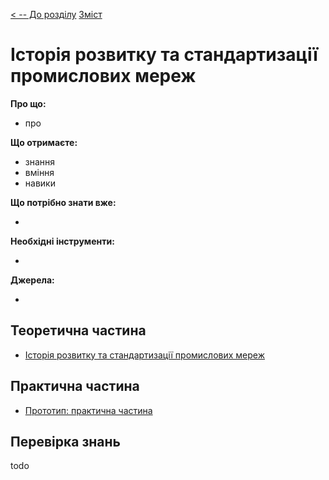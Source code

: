 [< -- До розділу](../README.md)         [Зміст](../../contents.md)

# Історія розвитку та стандартизації промислових мереж

**Про що:**

- про 

**Що отримаєте:**

- знання 
- вміння 
- навики 

**Що потрібно знати вже:**

- 

**Необхідні інструменти:**

- 

**Джерела:** 

- 

## Теоретична частина

- [Історія розвитку та стандартизації промислових мереж](teor.md)

## Практична частина

- [Прототип: практична частина](lab.md)

## Перевірка знань

todo